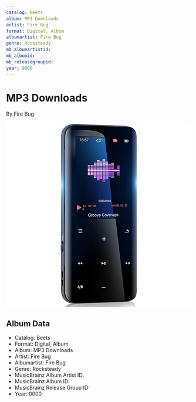 ```yaml
---
catalog: Beets
album: MP3 Downloads
artist: Fire Bug
format: Digital, Album
albumartist: Fire Bug
genre: Rocksteady
mb_albumartistid: 
mb_albumid: 
mb_releasegroupid: 
year: 0000
---
```


# MP3 Downloads

By Fire Bug

![](../../assets/beetscovers/Fire_Bug-MP3_Downloads.jpg)

## Album Data

- Catalog: Beets
- Format: Digital, Album
- Album: MP3 Downloads
- Artist: Fire Bug
- Albumartist: Fire Bug
- Genre: Rocksteady
- MusicBrainz Album Artist ID: 
- MusicBrainz Album ID: 
- MusicBrainz Release Group ID: 
- Year: 0000

